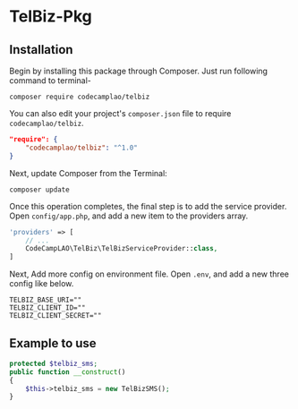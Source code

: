 # TelBiz-Pkg

## Installation

Begin by installing this package through Composer. Just run following command to terminal-

```shell script
composer require codecamplao/telbiz
```
You can also edit your project's `composer.json` file to require `codecamplao/telbiz`.

```json
"require": {
    "codecamplao/telbiz": "^1.0"
}
```
Next, update Composer from the Terminal:

```shell script
composer update
```

Once this operation completes, the final step is to add the service provider. Open `config/app.php`, and add a new item to the providers array.

```php
'providers' => [
    // ...
    CodeCampLAO\TelBiz\TelBizServiceProvider::class,
]
```

Next, Add more config on environment file. Open `.env`, and add a new three config like below.

```dotenv
TELBIZ_BASE_URI=""
TELBIZ_CLIENT_ID=""
TELBIZ_CLIENT_SECRET=""
```

## Example to use
```php
protected $telbiz_sms;
public function __construct()
{
    $this->telbiz_sms = new TelBizSMS();
}
```


